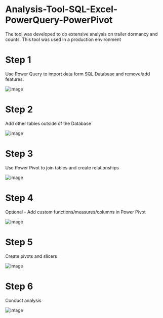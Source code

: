 # Analysis-Tool-SQL-Excel-PowerQuery-PowerPivot
The tool was developed to do extensive analysis on trailer dormancy and counts. This tool was used in a production environment


# Step 1
Use Power Query to import data form SQL Database and remove/add features.
 
 ![image](https://user-images.githubusercontent.com/44706605/153674292-a26176c0-2bbd-4c5d-88d5-d77a83ff8f6d.png)

 
# Step 2
Add other tables outside of the Database
 
 ![image](https://user-images.githubusercontent.com/44706605/153674300-dfa12678-0077-4c26-ba1c-b6b629b5ef4d.png)

 
# Step 3
Use Power Pivot to join tables and create relationships

![image](https://user-images.githubusercontent.com/44706605/153674314-087f7c23-c357-4bb0-b0a3-e281b4bf7f87.png)



# Step 4
Optional - Add custom functions/measures/columns in Power Pivot
 
 ![image](https://user-images.githubusercontent.com/44706605/153674328-c80c358f-209e-4886-b6fc-1a5a79257241.png)

 
# Step 5
Create pivots and slicers
 
 ![image](https://user-images.githubusercontent.com/44706605/153674339-423d810f-47a7-406a-854c-cbe45352db23.png)

 
# Step 6
Conduct analysis
 
![image](https://user-images.githubusercontent.com/44706605/153674352-650fd427-1752-477e-9bf8-350be5683bae.png)



